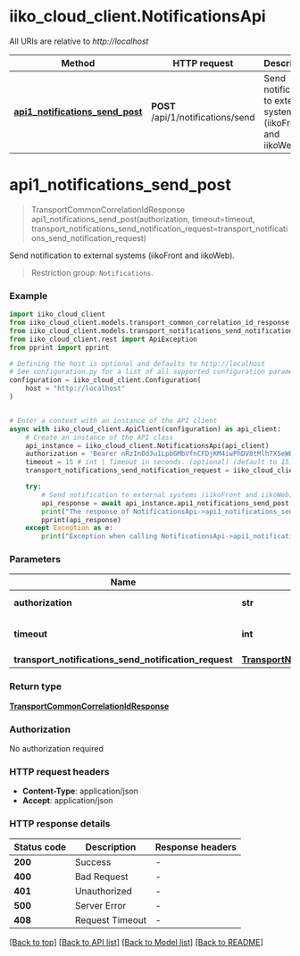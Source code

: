 # iiko_cloud_client.NotificationsApi

All URIs are relative to *http://localhost*

Method | HTTP request | Description
------------- | ------------- | -------------
[**api1_notifications_send_post**](NotificationsApi.md#api1_notifications_send_post) | **POST** /api/1/notifications/send | Send notification to external systems (iikoFront and iikoWeb).


# **api1_notifications_send_post**
> TransportCommonCorrelationIdResponse api1_notifications_send_post(authorization, timeout=timeout, transport_notifications_send_notification_request=transport_notifications_send_notification_request)

Send notification to external systems (iikoFront and iikoWeb).



 > Restriction group: `Notifications`.

### Example


```python
import iiko_cloud_client
from iiko_cloud_client.models.transport_common_correlation_id_response import TransportCommonCorrelationIdResponse
from iiko_cloud_client.models.transport_notifications_send_notification_request import TransportNotificationsSendNotificationRequest
from iiko_cloud_client.rest import ApiException
from pprint import pprint

# Defining the host is optional and defaults to http://localhost
# See configuration.py for a list of all supported configuration parameters.
configuration = iiko_cloud_client.Configuration(
    host = "http://localhost"
)


# Enter a context with an instance of the API client
async with iiko_cloud_client.ApiClient(configuration) as api_client:
    # Create an instance of the API class
    api_instance = iiko_cloud_client.NotificationsApi(api_client)
    authorization = 'Bearer nRzIn0dJu1LpbGMbVfnCFDjKM4iwPhDV8tMlh7X5eWBR64iw' # str | Authorization token.
    timeout = 15 # int | Timeout in seconds. (optional) (default to 15)
    transport_notifications_send_notification_request = iiko_cloud_client.TransportNotificationsSendNotificationRequest() # TransportNotificationsSendNotificationRequest |  (optional)

    try:
        # Send notification to external systems (iikoFront and iikoWeb).
        api_response = await api_instance.api1_notifications_send_post(authorization, timeout=timeout, transport_notifications_send_notification_request=transport_notifications_send_notification_request)
        print("The response of NotificationsApi->api1_notifications_send_post:\n")
        pprint(api_response)
    except Exception as e:
        print("Exception when calling NotificationsApi->api1_notifications_send_post: %s\n" % e)
```



### Parameters


Name | Type | Description  | Notes
------------- | ------------- | ------------- | -------------
 **authorization** | **str**| Authorization token. | 
 **timeout** | **int**| Timeout in seconds. | [optional] [default to 15]
 **transport_notifications_send_notification_request** | [**TransportNotificationsSendNotificationRequest**](TransportNotificationsSendNotificationRequest.md)|  | [optional] 

### Return type

[**TransportCommonCorrelationIdResponse**](TransportCommonCorrelationIdResponse.md)

### Authorization

No authorization required

### HTTP request headers

 - **Content-Type**: application/json
 - **Accept**: application/json

### HTTP response details

| Status code | Description | Response headers |
|-------------|-------------|------------------|
**200** | Success |  -  |
**400** | Bad Request |  -  |
**401** | Unauthorized |  -  |
**500** | Server Error |  -  |
**408** | Request Timeout |  -  |

[[Back to top]](#) [[Back to API list]](../README.md#documentation-for-api-endpoints) [[Back to Model list]](../README.md#documentation-for-models) [[Back to README]](../README.md)

